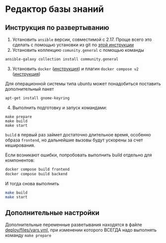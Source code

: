 # Редактор базы знаний

## Инструкция по развертыванию

1. Установить `ansible` версии, совместимой с 2.17. Проще всего это сделать с помощью установки из git по [этой инструкции](https://docs.ansible.com/ansible/latest/installation_guide/intro_installation.html#running-the-devel-branch-from-a-clone)
2. Установить коллекцию `comunity.general` с помощью команды 

```bash
ansible-galaxy collection install community.general
```
3. Установить `docker` ([инструкция](https://docs.docker.com/engine/install/)) и плагин `docker compose v2` ([инструкция](https://docs.docker.com/compose/install/linux/))

Для операционной системы типа ubuntu может понадобиться поставить дополнительный пакет

```bash
apt-get install gnome-keyring
```

4. Выполнить подготовку и запуск командами:

```
make prepare
make build
make start
```
`build` в первый раз займет достаточно длительное время, особенно образа `frontend`, но дальнейшие вызовы будут ускорены за счет кеширования.

Если возникают ошибки, попробовать выполнить build отдельно для компонентов:

```bash
docker compose build frontend
docker compose build backend
```
И тогда снова выполнить 

```bash
make build
make start
```

## Дополнительные настройки

Дополнительные переменные разветывания находятся в файле [deploy/files/vars.yml](./deploy/files/vars.yml), при изменении которого ВСЕГДА надо выполнять команду `make prepare`